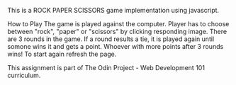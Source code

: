This is a ROCK PAPER SCISSORS game implementation using javascript. 

How to Play
The game is played against the computer. Player has to choose between "rock", "paper" or "scissors" by clicking responding image. There are 3 rounds in the game. If a round results a tie, it is played again until somone wins it and gets a point. Whoever with more points after 3 rounds wins! To start again refresh the page.


This assignment is part of The Odin Project - Web Development 101 curriculum.



